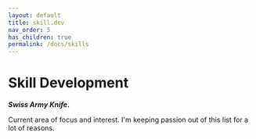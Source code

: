 ```yaml
---
layout: default
title: skill.dev
nav_order: 5
has_children: true
permalink: /docs/skills
---
```


# Skill Development

__*Swiss Army Knife*.__

Current area of focus and interest. I'm keeping passion out of this list for a lot of reasons.
